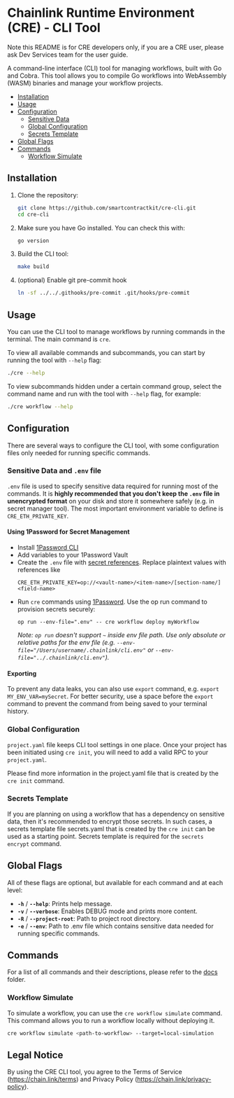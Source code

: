 # Chainlink Runtime Environment (CRE) - CLI Tool

Note this README is for CRE developers only, if you are a CRE user, please ask Dev Services team for the user guide.

A command-line interface (CLI) tool for managing workflows, built with Go and Cobra. This tool allows you to compile Go workflows into WebAssembly (WASM) binaries and manage your workflow projects.

- [Installation](#installation)
- [Usage](#usage)
- [Configuration](#configuration)
   - [Sensitive Data](#sensitive-data) 
   - [Global Configuration](#global-configuration) 
   - [Secrets Template](#secrets-template) 
- [Global Flags](#global-flags)
- [Commands](#commands)
  - [Workflow Simulate](#workflow-simulate)

## Installation

1. Clone the repository:

   ```bash
   git clone https://github.com/smartcontractkit/cre-cli.git
   cd cre-cli
   ```

2. Make sure you have Go installed. You can check this with:

   ```bash
   go version
   ```

3. Build the CLI tool:

   ```bash
   make build
   ```

4. (optional) Enable git pre-commit hook
    ```bash
    ln -sf ../../.githooks/pre-commit .git/hooks/pre-commit
    ```

## Usage

You can use the CLI tool to manage workflows by running commands in the terminal. The main command is `cre`.

To view all available commands and subcommands, you can start by running the tool with `--help` flag:

```bash
./cre --help
```

To view subcommands hidden under a certain command group, select the command name and run with the tool with `--help` flag, for example:

```bash
./cre workflow --help
```

## Configuration

There are several ways to configure the CLI tool, with some configuration files only needed for running specific commands.

### Sensitive Data and `.env` file
`.env` file is used to specify sensitive data required for running most of the commands. It is **highly recommended that you don't keep the `.env` file in unencrypted format** on your disk and store it somewhere safely (e.g. in secret manager tool).
The most important environment variable to define is `CRE_ETH_PRIVATE_KEY`.

#### Using 1Password for Secret Management
* Install [1Password CLI](https://developer.1password.com/docs/cli/get-started/)
* Add variables to your 1Password Vault
* Create the `.env` file with [secret references](https://developer.1password.com/docs/cli/secret-references). Replace plaintext values with references like 
  ```
  CRE_ETH_PRIVATE_KEY=op://<vault-name>/<item-name>/[section-name/]<field-name>
  ```
* Run `cre` commands using [1Password](https://developer.1password.com/docs/cli/secrets-environment-variables/#use-environment-env-files).
  Use the op run command to provision secrets securely:
  ```shell
  op run --env-file=".env" -- cre workflow deploy myWorkflow
  ```
  _Note: `op run` doesn't support `~` inside env file path. Use only absolute or relative paths for the env file (e.g. `--env-file="/Users/username/.chainlink/cli.env"` or `--env-file="../.chainlink/cli.env"`)._

#### Exporting
To prevent any data leaks, you can also use `export` command, e.g. `export MY_ENV_VAR=mySecret`. For better security, use a space before the `export` command to prevent the command from being saved to your terminal history.

### Global Configuration
`project.yaml` file keeps CLI tool settings in one place. Once your project has been initiated using `cre init`, you will need to add a valid RPC to your `project.yaml`.

Please find more information in the project.yaml file that is created by the `cre init` command.

### Secrets Template
If you are planning on using a workflow that has a dependency on sensitive data, then it's recommended to encrypt those secrets. In such cases, a secrets template file secrets.yaml that is created by the `cre init` can be used as a starting point. Secrets template is required for the `secrets encrypt` command.

## Global Flags

All of these flags are optional, but available for each command and at each level:
- **`-h`** / **`--help`**: Prints help message.
- **`-v`** / **`--verbose`**: Enables DEBUG mode and prints more content.
- **`-R`** / **`--project-root`**: Path to project root directory.
- **`-e`** / **`--env`**: Path to .env file which contains sensitive data needed for running specific commands.

## Commands

For a list of all commands and their descriptions, please refer to the [docs](docs) folder.

### Workflow Simulate

To simulate a workflow, you can use the `cre workflow simulate` command. This command allows you to run a workflow locally without deploying it.

```bash
cre workflow simulate <path-to-workflow> --target=local-simulation
```


## Legal Notice
By using the CRE CLI tool, you agree to the Terms of Service (https://chain.link/terms) and Privacy Policy (https://chain.link/privacy-policy).
